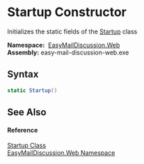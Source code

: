 Startup Constructor
===================
Initializes the static fields of the [Startup][1] class

  **Namespace:**  [EasyMailDiscussion.Web][2]  
  **Assembly:** easy-mail-discussion-web.exe

Syntax
------

```csharp
static Startup()
```


See Also
--------

#### Reference
[Startup Class][1]  
[EasyMailDiscussion.Web Namespace][2]  

[1]: README.md
[2]: ../README.md